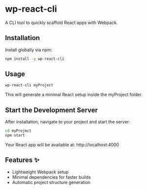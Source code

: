 # wp-react-cli  
A CLI tool to quickly scaffold React apps with Webpack.  

## Installation 
Install globally via npm:  
```sh
npm install -g wp-react-cli

```
## Usage
```sh
wp-react-cli myProject

```

This will generate a minimal React setup inside the myProject folder.

## Start the Development Server 

After installation, navigate to your project and start the server:

```sh
cd myProject  
npm start  

```

Your React app will be available at: http://localhost:4000

## Features ✨
- Lightweight Webpack setup
- Minimal dependencies for faster builds
- Automatic project structure generation
